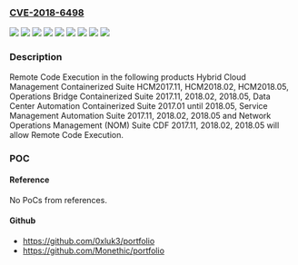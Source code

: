 ### [CVE-2018-6498](https://cve.mitre.org/cgi-bin/cvename.cgi?name=CVE-2018-6498)
![](https://img.shields.io/static/v1?label=Product&message=Data%20Center%20Automation%20Containerized%20Suite&color=blue)
![](https://img.shields.io/static/v1?label=Product&message=Hybrid%20Cloud%20Management%20Containerized%20Suite&color=blue)
![](https://img.shields.io/static/v1?label=Product&message=Network%20Operations%20Management%20(NOM)%20Suite%20CDF&color=blue)
![](https://img.shields.io/static/v1?label=Product&message=Operations%20Bridge%20Containerized%20Suite&color=blue)
![](https://img.shields.io/static/v1?label=Product&message=Service%20Management%20Automation%20Suite&color=blue)
![](https://img.shields.io/static/v1?label=Version&message=2017.01%20until%202018.05%20&color=brightgreen)
![](https://img.shields.io/static/v1?label=Version&message=2017.11%2C%202018.02%2C%202018.05%20&color=brightgreen)
![](https://img.shields.io/static/v1?label=Version&message=HCM2017.11%2C%20HCM2018.02%2C%20HCM2018.05%20&color=brightgreen)
![](https://img.shields.io/static/v1?label=Vulnerability&message=Remote%20Code%20Execution&color=brightgreen)

### Description

Remote Code Execution in the following products Hybrid Cloud Management Containerized Suite HCM2017.11, HCM2018.02, HCM2018.05, Operations Bridge Containerized Suite 2017.11, 2018.02, 2018.05, Data Center Automation Containerized Suite 2017.01 until 2018.05, Service Management Automation Suite 2017.11, 2018.02, 2018.05 and Network Operations Management (NOM) Suite CDF 2017.11, 2018.02, 2018.05 will allow Remote Code Execution.

### POC

#### Reference
No PoCs from references.

#### Github
- https://github.com/0xluk3/portfolio
- https://github.com/Monethic/portfolio

